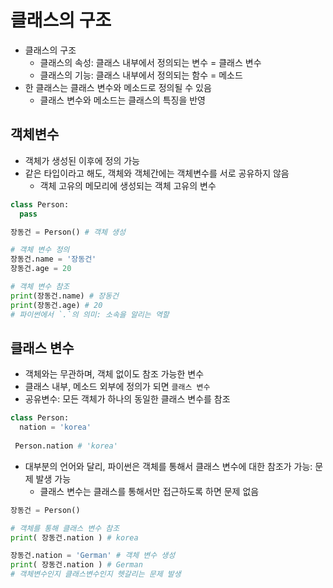 # 클래스의 구조

- 클래스의 구조
  - 클래스의 속성: 클래스 내부에서 정의되는 변수 = 클래스 변수
  - 클래스의 기능: 클래스 내부에서 정의되는 함수 = 메소드
- 한 클래스는 클래스 변수와 메소드로 정의될 수 있음
  - 클래스 변수와 메소드는 클래스의 특징을 반영

## 객체변수

- 객체가 생성된 이후에 정의 가능
- 같은 타입이라고 해도, 객체와 객체간에는 객체변수를 서로 공유하지 않음
  - 객체 고유의 메모리에 생성되는 객체 고유의 변수

```python
class Person:
  pass

장동건 = Person() # 객체 생성

# 객체 변수 정의
장동건.name = '장동건' 
장동건.age = 20

# 객체 변수 참조
print(장동건.name) # 장동건
print(장동건.age) # 20
# 파이썬에서 `.`의 의미: 소속을 알리는 역할
```

## 클래스 변수

- 객체와는 무관하며, 객체 없이도 참조 가능한 변수
- 클래스 내부, 메소드 외부에 정의가 되면 `클래스 변수`
- 공유변수: 모든 객체가 하나의 동일한 클래스 변수를 참조

```python
class Person:
  nation = 'korea'
  
 Person.nation # 'korea'
```

- 대부분의 언어와 달리, 파이썬은 객체를 통해서 클래스 변수에 대한 참조가 가능: 문제 발생 가능
  - 클래스 변수는 클래스를 통해서만 접근하도록 하면 문제 없음

```python
장동건 = Person()

# 객체를 통해 클래스 변수 참조
print( 장동건.nation ) # korea

장동건.nation = 'German' # 객체 변수 생성
print( 장동건.nation ) # German
# 객체변수인지 클래스변수인지 헷갈리는 문제 발생
```


